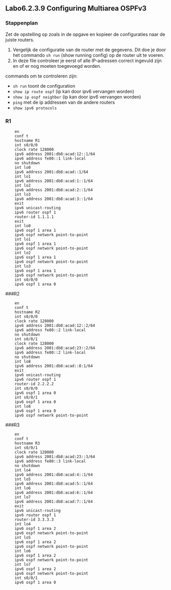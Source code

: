 ## Labo6.2.3.9 Configuring Multiarea OSPFv3

### Stappenplan

Zet de opstelling op zoals in de opgave en kopieer de configuraties naar de juiste routers.

1. Vergelijk de configuratie van de router met de gegevens. Dit doe je door het commando `sh run` (show running config) op de router uit te voeren. 
2. In deze file controleer je eerst of alle IP-adressen correct ingevuld zijn en of er nog moeten toegevoegd worden.

commands om te controleren zijn:
* `sh run` toont de configuration
* `show ip route ospf` (ip kan door ipv6 vervangen worden)
* `show ip ospf neighbor` (ip kan door ipv6 vervangen worden)
* `ping` met de ip addressen van de andere routers
* `show ipv6 protocols`

### R1

		en
		conf t
		hostname R1
		int s0/0/0
		clock rate 128000
		ipv6 address 2001:db8:acad:12::1/64
		ipv6 address fe80::1 link-local
		no shutdown
		int lo0
		ipv6 address 2001:db8:acad::1/64
		int lo1
		ipv6 address 2001:db8:acad:1::1/64
		int lo2
		ipv6 address 2001:db8:acad:2::1/64
		int lo3
		ipv6 address 2001:db8:acad:3::1/64
		exit
		ipv6 unicast-routing
		ipv6 router ospf 1
		router-id 1.1.1.1
		exit
		int lo0
		ipv6 ospf 1 area 1
		ipv6 ospf network point-to-point
		int lo1
		ipv6 ospf 1 area 1
		ipv6 ospf network point-to-point
		int lo2
		ipv6 ospf 1 area 1
		ipv6 ospf network point-to-point
		int lo3
		ipv6 ospf 1 area 1
		ipv6 ospf network point-to-point
		int s0/0/0
		ipv6 ospf 1 area 0


###R2

		en
		conf t
		hostname R2
		int s0/0/0
		clock rate 128000
		ipv6 address 2001:db8:acad:12::2/64
		ipv6 address fe80::2 link-local
		no shutdown
		int s0/0/1
		clock rate 128000
		ipv6 address 2001:db8:acad:23::2/64
		ipv6 address fe80::2 link-local
		no shutdown
		int lo8
		ipv6 address 2001:db8:acad::8:1/64
		exit
		ipv6 unicast-routing
		ipv6 router ospf 1
		router-id 2.2.2.2
		int s0/0/0
		ipv6 ospf 1 area 0
		int s0/0/1
		ipv6 ospf 1 area 0
		int lo8
		ipv6 ospf 1 area 0
		ipv6 ospf network point-to-point
			

###R3

		en
		conf t
		hostname R3
		int s0/0/1
		clock rate 128000
		ipv6 address 2001:db8:acad:23::3/64
		ipv6 address fe80::3 link-local
		no shutdown
		int lo4
		ipv6 address 2001:db8:acad:4::1/64
		int lo5
		ipv6 address 2001:db8:acad:5::1/64
		int lo6
		ipv6 address 2001:db8:acad:6::1/64
		int lo7
		ipv6 address 2001:db8:acad:7::1/64
		exit
		ipv6 unicast-routing
		ipv6 router ospf 1
		router-id 3.3.3.3
		int lo4
		ipv6 ospf 1 area 2
		ipv6 ospf network point-to-point
		int lo5
		ipv6 ospf 1 area 2
		ipv6 ospf network point-to-point
		int lo6
		ipv6 ospf 1 area 2
		ipv6 ospf network point-to-point
		int lo7
		ipv6 ospf 1 area 2
		ipv6 ospf network point-to-point
		int s0/0/1
		ipv6 ospf 1 area 0